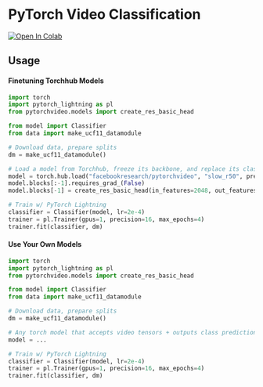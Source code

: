 # PyTorch Video Classification

<a href="https://colab.research.google.com/gist/nateraw/45c4ea2d00db2c6432d2854b759281f7/ptv-classification.ipynb" target="_parent"><img src="https://colab.research.google.com/assets/colab-badge.svg" alt="Open In Colab"/></a>

## Usage

#### Finetuning Torchhub Models

```python
import torch
import pytorch_lightning as pl
from pytorchvideo.models import create_res_basic_head

from model import Classifier
from data import make_ucf11_datamodule

# Download data, prepare splits
dm = make_ucf11_datamodule()

# Load a model from Torchhub, freeze its backbone, and replace its classification head
model = torch.hub.load("facebookresearch/pytorchvideo", "slow_r50", pretrained=True)
model.blocks[:-1].requires_grad_(False)
model.blocks[-1] = create_res_basic_head(in_features=2048, out_features=dm.num_labels)

# Train w/ PyTorch Lightning
classifier = Classifier(model, lr=2e-4)
trainer = pl.Trainer(gpus=1, precision=16, max_epochs=4)
trainer.fit(classifier, dm)
```

#### Use Your Own Models

```python
import torch
import pytorch_lightning as pl
from pytorchvideo.models import create_res_basic_head

from model import Classifier
from data import make_ucf11_datamodule

# Download data, prepare splits
dm = make_ucf11_datamodule()

# Any torch model that accepts video tensors + outputs class predictions
model = ...

# Train w/ PyTorch Lightning
classifier = Classifier(model, lr=2e-4)
trainer = pl.Trainer(gpus=1, precision=16, max_epochs=4)
trainer.fit(classifier, dm)
```
